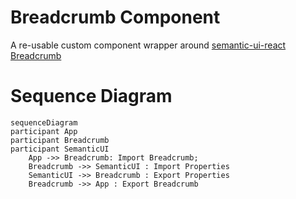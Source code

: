 # Breadcrumb Component

A re-usable custom component wrapper around [semantic-ui-react Breadcrumb](https://react.semantic-ui.com/collections/breadcrumb)

# Sequence Diagram

```mermaid
sequenceDiagram
participant App
participant Breadcrumb
participant SemanticUI
    App ->> Breadcrumb: Import Breadcrumb;
    Breadcrumb ->> SemanticUI : Import Properties
    SemanticUI ->> Breadcrumb : Export Properties
    Breadcrumb ->> App : Export Breadcrumb
```
